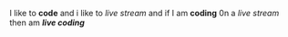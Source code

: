I like to **code** and i like to _live stream_  and if I am __coding__ 0n a *live stream* then am __*live coding*__ 

